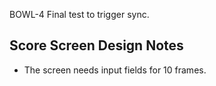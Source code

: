 BOWL-4 Final test to trigger sync.
## Score Screen Design Notes
- The screen needs input fields for 10 frames.
